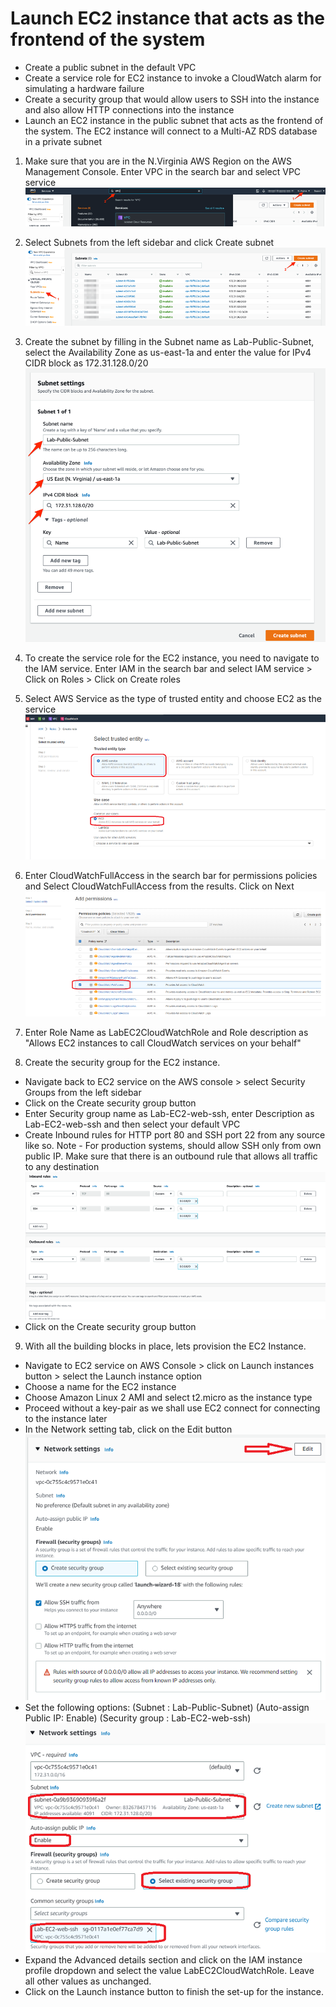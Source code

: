 # Launch EC2 instance that acts as the frontend of the system
- Create a public subnet in the default VPC
- Create a service role for EC2 instance to invoke a CloudWatch alarm for simulating a hardware failure
- Create a security group that would allow users to SSH into the instance and also allow HTTP connections into the instance
- Launch an EC2 instance in the public subnet that acts as the frontend of the system. The EC2 instance will connect to a Multi-AZ RDS database in a private subnet

1. Make sure that you are in the N.Virginia AWS Region on the AWS Management Console. Enter VPC in the search bar and select VPC service
![Alt text](../readme-images/Horizontal-scaling/image-1.png)

2. Select Subnets from the left sidebar and click Create subnet
![Alt text](../readme-images/Horizontal-scaling/scale.png)

3. Create the subnet by filling in the Subnet name as Lab-Public-Subnet, select the Availability Zone as us-east-1a and enter the value for IPv4 CIDR block as 172.31.128.0/20
![Alt text](../readme-images/Horizontal-scaling/1.3.png)

4. To create the service role for the EC2 instance, you need to navigate to the IAM service. Enter IAM in the search bar and select IAM service > Click on Roles > Click on Create roles 

5.	Select AWS Service as the type of trusted entity and choose EC2 as the service
![Alt text](../readme-images/Horizontal-scaling/1.5a.png)

6.	Enter CloudWatchFullAccess in the search bar for permissions policies and Select CloudWatchFullAccess from the results. Click on Next
![Alt text](../readme-images/Horizontal-scaling/1.6.png)

7.	Enter Role Name as LabEC2CloudWatchRole and Role description as "Allows EC2 instances to call CloudWatch services on your behalf"

8.	Create the security group for the EC2 instance.
  - Navigate back to EC2 service on the AWS console > select Security Groups from the left sidebar
  - Click on the Create security group button
  - Enter Security group name as Lab-EC2-web-ssh, enter Description as Lab-EC2-web-ssh and then select your default VPC
  - Create Inbound rules for HTTP port 80 and SSH port 22 from any source like so. Note - For production systems, should allow SSH only from own public IP. Make sure that there is an outbound rule that allows all traffic to any destination
 ![Alt text](../readme-images/Horizontal-scaling/1.8.png) 
  - Click on the Create security group button

9.	With all the building blocks in place, lets provision the EC2 Instance.
   - Navigate to EC2 service on AWS Console > click on Launch instances button > select the Launch instance option
   - Choose a name for the EC2 instance
   - Choose Amazon Linux 2 AMI and select t2.micro as the instance type
   - Proceed without a key-pair as we shall use EC2 connect for connecting to the instance later
   - In the Network setting tab, click on the Edit button
 ![Alt text](../readme-images/Horizontal-scaling/1.9.png)  
   - Set the following options: (Subnet :  Lab-Public-Subnet) (Auto-assign Public IP: Enable) (Security group :  Lab-EC2-web-ssh)
![Alt text](../readme-images/Horizontal-scaling/1.9b.png)
   - Expand the Advanced details section and click on the IAM instance profile dropdown and select the value LabEC2CloudWatchRole. Leave all other values as unchanged.
   - Click on the Launch instance button to finish the set-up for the instance.
 








